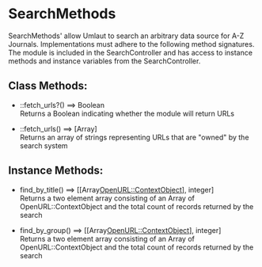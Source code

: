 SearchMethods
===
SearchMethods' allow Umlaut to search an arbitrary data source for A-Z Journals.
Implementations must adhere to the following method signatures.
The module is included in the SearchController and has access to instance methods and
instance variables from the SearchController.

Class Methods:
--- 
  - ::fetch_urls?() ==> Boolean <br>
  Returns a Boolean indicating whether the module will return URLs
  
  - ::fetch_urls() ==> [Array<String>] <br>
  Returns an array of strings representing URLs that are "owned" by the search
  system

Instance Methods:
---
  - find_by_title() ==> [[Array<OpenURL::ContextObject>], integer] <br>
  Returns a two element array consisting of an Array of OpenURL::ContextObject
  and the total count of records returned by the search
  
  - find_by_group() ==> [[Array<OpenURL::ContextObject>], integer] <br>
  Returns a two element array consisting of an Array of OpenURL::ContextObject
  and the total count of records returned by the search
